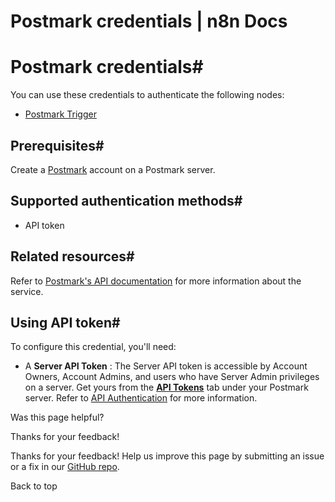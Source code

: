 # Postmark credentials | n8n Docs

[ ](https://github.com/n8n-io/n8n-docs/edit/main/docs/integrations/builtin/credentials/postmark.md "Edit this page")

# Postmark credentials#

You can use these credentials to authenticate the following nodes:

  * [Postmark Trigger](../../trigger-nodes/n8n-nodes-base.postmarktrigger/)

## Prerequisites#

Create a [Postmark](https://postmarkapp.com/) account on a Postmark server.

## Supported authentication methods#

  * API token

## Related resources#

Refer to [Postmark's API documentation](https://postmarkapp.com/developer/api/overview) for more information about the service.

## Using API token#

To configure this credential, you'll need:

  * A **Server API Token** : The Server API token is accessible by Account Owners, Account Admins, and users who have Server Admin privileges on a server. Get yours from the [**API Tokens**](https://account.postmarkapp.com/api_tokens) tab under your Postmark server. Refer to [API Authentication](https://postmarkapp.com/developer/api/overview#authentication) for more information.

Was this page helpful? 

Thanks for your feedback! 

Thanks for your feedback! Help us improve this page by submitting an issue or a fix in our [GitHub repo](https://github.com/n8n-io/n8n-docs). 

Back to top